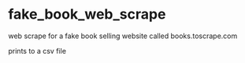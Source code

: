 # fake_book_web_scrape
web scrape for a fake book selling website called books.toscrape.com

prints to a csv file
